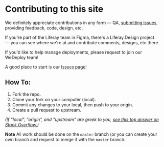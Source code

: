 # Contributing to this site

We definitely appreciate contributions in any form &mdash; QA, [submitting issues](https://github.com/liferay-design/liferay.design/issues), providing feedback, code, design, etc.

If you're part of the Liferay team in Figma, there's a Liferay.Design project &mdash; you can see where we're at and contribute comments, designs, etc there.

If you'd like to help manage deployments, please request to join our WeDeploy team!

A good place to start is our [Issues page](https://github.com/liferay-design/liferay.design/issues)!

## How To:

1.  Fork the repo.
1.  Clone your fork on your computer (local).
1.  Commit any changes to your local, then push to your origin.
1.  Create a pull request to upstream.

_(If "local", "origin", and "upstream" are greek to you, [see this top answer on Stack Overflow.](https://stackoverflow.com/questions/9257533/what-is-the-difference-between-origin-and-upstream-on-github))_

**Note** All work should be done on the `master` branch (or you can create your own branch and request to merge it with the `master` branch.
